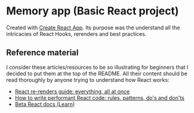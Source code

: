 # Memory app (Basic React project)

Created with  [Create React App](https://github.com/facebook/create-react-app). Its purpose was the understand all the intricacies of React Hooks, rerenders and best practices.

## Reference material

I consider these articles/resources to be so illustrating for beginners that I decided to put them at the top of the README. All their content should be read thoroughly by anyone trying to understand how React works:

- [React re-renders guide: everything, all at once](https://www.developerway.com/posts/react-re-renders-guide)
- [How to write performant React code: rules, patterns, do's and don'ts](https://www.developerway.com/posts/how-to-write-performant-react-code)
- [Beta React docs (Learn)](https://beta.reactjs.org/learn)

